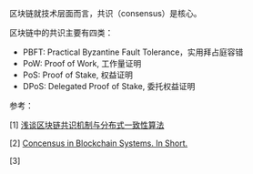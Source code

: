 区块链就技术层面而言，共识（consensus）是核心。

区块链中的共识主要有四类：

- PBFT: Practical Byzantine Fault Tolerance，实用拜占庭容错
- PoW: Proof of Work, 工作量证明
- PoS: Proof of Stake, 权益证明
- DPoS: Delegated Proof of Stake, 委托权益证明



参考：

[1] [浅谈区块链共识机制与分布式一致性算法](https://bitcointalk.org/index.php?topic=1543391.0)

[2] [Concensus in Blockchain Systems. In Short.](https://medium.com/@chrshmmmr/consensus-in-blockchain-systems-in-short-691fc7d1fefe)

[3] [](https://news.ycombinator.com/item?id=14021221)
